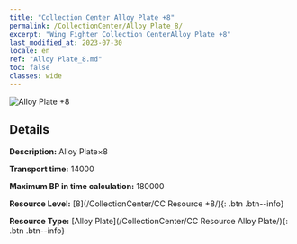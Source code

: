 ```yaml
---
title: "Collection Center Alloy Plate +8"
permalink: /CollectionCenter/Alloy Plate_8/
excerpt: "Wing Fighter Collection CenterAlloy Plate +8"
last_modified_at: 2023-07-30
locale: en
ref: "Alloy Plate_8.md"
toc: false
classes: wide
---
```



![Alloy Plate +8](/images/cc/CC_Alloy_Plate_5.png)

## Details

  **Description:** Alloy Plate×8

  **Transport time:** 14000

  **Maximum BP in time calculation:** 180000

  **Resource Level:** [8](/CollectionCenter/CC Resource +8/){: .btn .btn--info}

  **Resource Type:** [Alloy Plate](/CollectionCenter/CC Resource Alloy Plate/){: .btn .btn--info}

